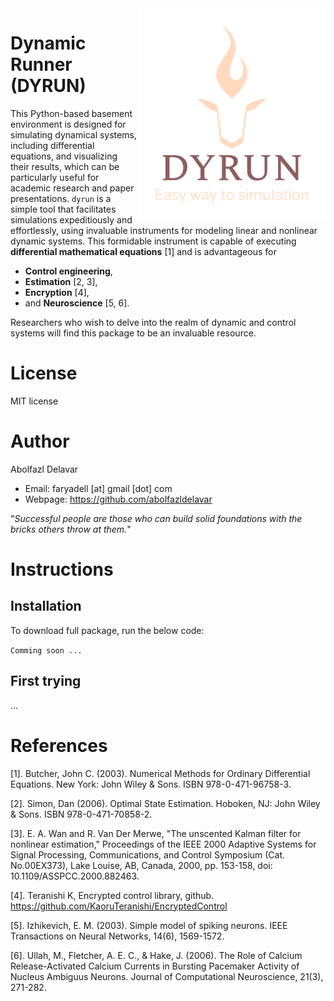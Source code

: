 <img src="https://github.com/abolfazldelavar/dyrun/blob/main/data/logo.png?raw=true" align="right" width="300" alt="header pic"/>

# Dynamic Runner (DYRUN)

This Python-based basement environment is designed for simulating dynamical systems, including differential equations, and visualizing their results, which can be particularly useful for academic research and paper presentations. `dyrun` is a simple tool that facilitates simulations expeditiously and effortlessly, using invaluable instruments for modeling linear and nonlinear dynamic systems. This formidable instrument is capable of executing **differential mathematical equations** [1] and is advantageous for

* **Control engineering**,
* **Estimation** [2, 3],
* **Encryption** [4],
* and **Neuroscience** [5, 6].

Researchers who wish to delve into the realm of dynamic and control systems will find this package to be an invaluable resource.

# License

MIT license

# Author

Abolfazl Delavar
- Email: faryadell [at] gmail [dot] com
- Webpage: https://github.com/abolfazldelavar

"*Successful people are those who can build solid foundations with the bricks others throw at them.*"

# Instructions

## Installation

To download full package, run the below code:

`Comming soon ...`

## First trying

...


# References

[1]. Butcher, John C. (2003). Numerical Methods for Ordinary Differential Equations. New York: John Wiley & Sons. ISBN 978-0-471-96758-3.

[2]. Simon, Dan (2006). Optimal State Estimation. Hoboken, NJ: John Wiley & Sons. ISBN 978-0-471-70858-2.

[3]. E. A. Wan and R. Van Der Merwe, "The unscented Kalman filter for nonlinear estimation," Proceedings of the IEEE 2000 Adaptive Systems for Signal Processing, Communications, and Control Symposium (Cat. No.00EX373), Lake Louise, AB, Canada, 2000, pp. 153-158, doi: 10.1109/ASSPCC.2000.882463.

[4]. Teranishi K, Encrypted control library, github. https://github.com/KaoruTeranishi/EncryptedControl

[5]. Izhikevich, E. M. (2003). Simple model of spiking neurons. IEEE Transactions on Neural Networks, 14(6), 1569-1572.

[6]. Ullah, M., Fletcher, A. E. C., & Hake, J. (2006). The Role of Calcium Release-Activated Calcium Currents in Bursting Pacemaker Activity of Nucleus Ambiguus Neurons. Journal of Computational Neuroscience, 21(3), 271-282.
